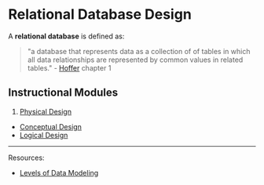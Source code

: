 # Relational Database Design

A **relational database** is defined as:

> "a database that represents data as a collection of of tables in which all data relationships are represented by common values in related tables." - [Hoffer](/README/#accompanying-textbook) chapter 1

## Instructional Modules

 1. [Physical Design](notes/database-design/physical-design.md)
 * [Conceptual Design](notes/database-design/conceptual-design.md)
 * [Logical Design](notes/database-design/logical-design.md)

<hr>

Resources:

 + [Levels of Data Modeling](http://www.1keydata.com/datawarehousing/data-modeling-levels.html)
